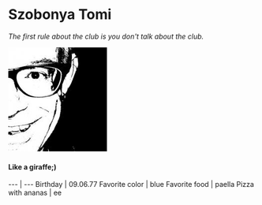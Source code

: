 # Szobonya Tomi
*The first rule about the club is you don't talk about the club.*

![Tomi](image/profilpic.jpg)

#### Like a giraffe;)



--- | --- 
Birthday | 09.06.77
Favorite color | blue 
Favorite food | paella 
Pizza with ananas | ee
